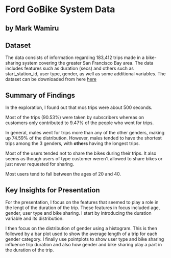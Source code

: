 # Ford GoBike System Data
## by **Mark Wamiru**


## Dataset

The data consists of information regarding 183,412 trips made in a bike-sharing system covering the greater San Francisco Bay area. The data includes features such as duration (secs) and others such as start_station_id, user type, gender, as well as some additional variables. The dataset can be downloaded from here [here](https://video.udacity-data.com/topher/2020/October/5f91cf38_201902-fordgobike-tripdata/201902-fordgobike-tripdata.csv)


## Summary of Findings

In the exploration, I found out that mos trips were about 500 seconds.

Most of the trips (90.53%) were taken by subscribers whereas on customers only contributed to 9.47% of the people who went for trips. 

In general, males went for trips more than any of the other genders, making up 74.59% of the distribution. However, males tended to have the shortest trips among the 3 genders, with **others** having the longest trips.

Most of the users tended not to share the bikes during their trips. It also seems as though users of type customer weren't allowed to share bikes or just never requested for sharing.

Most users tend to fall between the ages of 20 and 40.


## Key Insights for Presentation

For the presentation, I focus on the features that seemed to play a role in the lengt of the duration of the trip. These features in focus included age, gender, user type and bike sharing. I start by introducing the duration variable and its distribution.

I then focus on the distribution of gender using a histogram. This is then followed by a bar plot used to show the average length of a trip for each gender category. I finally use pointplots to show user type and bike sharing influence trip duration and also how gender and bike sharing play a part in the duration of the trip.   
